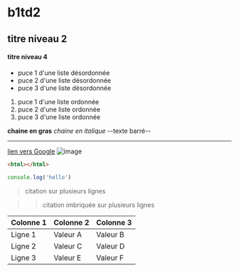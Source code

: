 # b1td2
## titre niveau 2

#### titre niveau 4
 + puce 1 d'une liste désordonnée
 + puce 2 d'une liste désordonnée
 + puce 3 d'une liste désordonnée

 1. puce 1 d'une liste ordonnée
 2. puce 2 d'une liste ordonnée
 3. puce 3 d'une liste ordonnée

 **chaine en gras**
 *chaine en italique*
 --texte barré--


 ---

 [lien vers Google](https://www.google.com)
 ![image](https://png.pngtree.com/png-clipart/20230315/ourmid/pngtree-sun-cartoon-cute-doodle-png-image_6646859.png)


 ```html
 <html></html>
 ```

 ```javascript
 console.log('hello')
 ```

 > citation
 > sur plusieurs lignes 

 >> citation imbriquée
 >> sur plusieurs lignes 

 | Colonne 1 | Colonne 2 | Colonne 3 |
|-----------|-----------|-----------|
| Ligne 1   | Valeur A  | Valeur B  |
| Ligne 2   | Valeur C  | Valeur D  |
| Ligne 3   | Valeur E  | Valeur F  |
